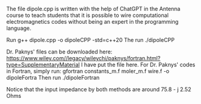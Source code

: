 The file dipole.cpp is written with the help of ChatGPT in the Antenna course to teach students that it is possible to wire computational electromagnetics codes without being an expert in the programming language.

Run
g++ dipole.cpp -o dipoleCPP -std=c++20
The run ./dipoleCPP

Dr. Paknys' files can be downloaded here: https://www.wiley.com//legacy/wileychi/paknys/fortran.html?type=SupplementaryMaterial
I have put the file here.
For Dr. Paknys' codes in Fortran, simply run:
gfortran constants_m.f moler_m.f wire.f -o dipoleFortra
Then run ./dipoleFortran

Notice that the input impedance by both methods are around 75.8 - j 2.52 Ohms

